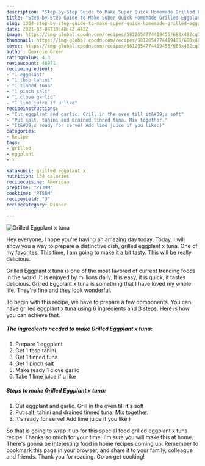 ```yaml
---
description: "Step-by-Step Guide to Make Super Quick Homemade Grilled Eggplant x tuna"
title: "Step-by-Step Guide to Make Super Quick Homemade Grilled Eggplant x tuna"
slug: 1304-step-by-step-guide-to-make-super-quick-homemade-grilled-eggplant-x-tuna
date: 2021-03-04T19:48:42.442Z
image: https://img-global.cpcdn.com/recipes/5812654774419456/680x482cq70/grilled-eggplant-x-tuna-recipe-main-photo.jpg
thumbnail: https://img-global.cpcdn.com/recipes/5812654774419456/680x482cq70/grilled-eggplant-x-tuna-recipe-main-photo.jpg
cover: https://img-global.cpcdn.com/recipes/5812654774419456/680x482cq70/grilled-eggplant-x-tuna-recipe-main-photo.jpg
author: Georgie Green
ratingvalue: 4.3
reviewcount: 48971
recipeingredient:
- "1 eggplant"
- "1 tbsp tahini"
- "1 tinned tuna"
- "1 pinch salt"
- "1 clove garlic"
- "1 lime juice if u like"
recipeinstructions:
- "Cut eggplant and garlic. Grill in the oven till it&#39;s soft"
- "Put salt, tahini and drained tinned tuna. Mix together."
- "It&#39;s ready for serve! Add lime juice if you like:)"
categories:
- Recipe
tags:
- grilled
- eggplant
- x

katakunci: grilled eggplant x 
nutrition: 134 calories
recipecuisine: American
preptime: "PT39M"
cooktime: "PT56M"
recipeyield: "3"
recipecategory: Dinner

---
```



![Grilled Eggplant x tuna](https://img-global.cpcdn.com/recipes/5812654774419456/680x482cq70/grilled-eggplant-x-tuna-recipe-main-photo.jpg)

Hey everyone, I hope you're having an amazing day today. Today, I will show you a way to prepare a distinctive dish, grilled eggplant x tuna. One of my favorites. This time, I am going to make it a bit tasty. This will be really delicious.



Grilled Eggplant x tuna is one of the most favored of current trending foods in the world. It is enjoyed by millions daily. It is easy, it is quick, it tastes delicious. Grilled Eggplant x tuna is something that I have loved my whole life. They're fine and they look wonderful.


To begin with this recipe, we have to prepare a few components. You can have grilled eggplant x tuna using 6 ingredients and 3 steps. Here is how you can achieve that.

<!--inarticleads1-->

##### The ingredients needed to make Grilled Eggplant x tuna:

1. Prepare 1 eggplant
1. Get 1 tbsp tahini
1. Get 1 tinned tuna
1. Get 1 pinch salt
1. Make ready 1 clove garlic
1. Take 1 lime juice if u like




<!--inarticleads2-->

##### Steps to make Grilled Eggplant x tuna:

1. Cut eggplant and garlic. Grill in the oven till it&#39;s soft
1. Put salt, tahini and drained tinned tuna. Mix together.
1. It&#39;s ready for serve! Add lime juice if you like:)




So that is going to wrap it up for this special food grilled eggplant x tuna recipe. Thanks so much for your time. I'm sure you will make this at home. There's gonna be interesting food in home recipes coming up. Remember to bookmark this page in your browser, and share it to your family, colleague and friends. Thank you for reading. Go on get cooking!

